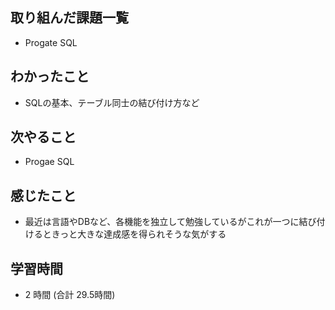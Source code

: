 ## 取り組んだ課題一覧
- Progate SQL
## わかったこと
- SQLの基本、テーブル同士の結び付け方など
## 次やること
- Progae SQL
## 感じたこと
- 最近は言語やDBなど、各機能を独立して勉強しているがこれが一つに結び付けるときっと大きな達成感を得られそうな気がする
## 学習時間
- 2 時間 (合計  29.5時間)
